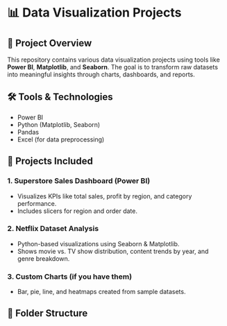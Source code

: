 # 📊 Data Visualization Projects

## 📌 Project Overview
This repository contains various data visualization projects using tools like **Power BI**, **Matplotlib**, and **Seaborn**. The goal is to transform raw datasets into meaningful insights through charts, dashboards, and reports.

## 🛠️ Tools & Technologies
- Power BI
- Python (Matplotlib, Seaborn)
- Pandas
- Excel (for data preprocessing)

## 📁 Projects Included
### 1. Superstore Sales Dashboard (Power BI)
- Visualizes KPIs like total sales, profit by region, and category performance.
- Includes slicers for region and order date.

### 2. Netflix Dataset Analysis
- Python-based visualizations using Seaborn & Matplotlib.
- Shows movie vs. TV show distribution, content trends by year, and genre breakdown.

### 3. Custom Charts (if you have them)
- Bar, pie, line, and heatmaps created from sample datasets.

## 📂 Folder Structure

